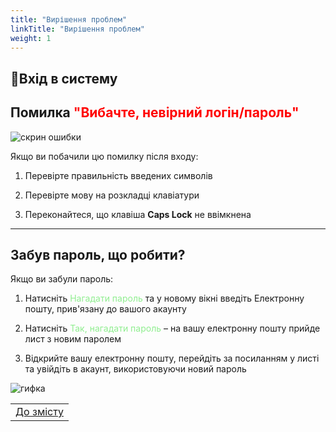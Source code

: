 ```yaml
---
title: "Вирішення проблем"
linkTitle: "Вирішення проблем"
weight: 1
---
```


## 🔐Вхід в систему

## **Помилка** <span style="color: red;">**"Вибачте, невірний логін/пароль"** </span>   

![скрин ошибки]()

Якщо ви побачили цю помилку після входу:

1. Перевірте правильність введених символів

2. Перевірте мову на розкладці клавіатури

3. Переконайтеся, що клавіша **Caps Lock** не ввімкнена 

___  


## Забув пароль, що робити?
Якщо ви забули пароль:

1. Натисніть <span style="color: lightgreen;">Нагадати пароль</span> та у новому вікні введіть Електронну пошту, прив'язану до вашого акаунту

2. Натисніть <span style="color: lightgreen;">Так, нагадати пароль</span> – на вашу електронну пошту прийде лист з новим паролем

3. Відкрийте вашу електронну пошту, перейдіть за посиланням у листі та увійдіть в акаунт, використовуючи новий пароль

![гифка]() 

| |
|-|
| [До змісту](ToC.md) |